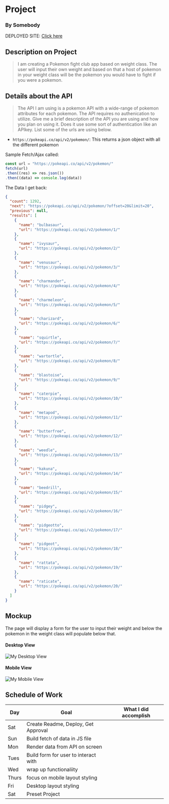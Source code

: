 # Project
### By Somebody

DEPLOYED SITE: [Click here](https://sealproject1-gules.vercel.app/)

## Description on Project


> I am creating a Pokemon fight club app based on weight class. The user will input their own weight and based on that a host of pokemon in your weight class will be the pokemon you would have to fight if you were a pokemon.

## Details about the API

> The API I am using is a pokemon API with a wide-range of pokemon attributes for each pokemon. The API requires no authenication to utilize. 
Give me a brief description of the API you are using and how you plan on using it. Does it use some sort of authentication like an APIkey. List some of the urls are using below.

- `https://pokeapi.co/api/v2/pokemon/`: This returns a json object with all the different pokemon

Sample Fetch/Ajax called:
```js
const url = "https://pokeapi.co/api/v2/pokemon/"
fetch(url)
.then((res) => res.json())
.then((data) => console.log(data))
```

The Data I get back:
```json
{
  "count": 1292,
  "next": "https://pokeapi.co/api/v2/pokemon/?offset=20&limit=20",
  "previous": null,
  "results": [
    {
      "name": "bulbasaur",
      "url": "https://pokeapi.co/api/v2/pokemon/1/"
    },
    {
      "name": "ivysaur",
      "url": "https://pokeapi.co/api/v2/pokemon/2/"
    },
    {
      "name": "venusaur",
      "url": "https://pokeapi.co/api/v2/pokemon/3/"
    },
    {
      "name": "charmander",
      "url": "https://pokeapi.co/api/v2/pokemon/4/"
    },
    {
      "name": "charmeleon",
      "url": "https://pokeapi.co/api/v2/pokemon/5/"
    },
    {
      "name": "charizard",
      "url": "https://pokeapi.co/api/v2/pokemon/6/"
    },
    {
      "name": "squirtle",
      "url": "https://pokeapi.co/api/v2/pokemon/7/"
    },
    {
      "name": "wartortle",
      "url": "https://pokeapi.co/api/v2/pokemon/8/"
    },
    {
      "name": "blastoise",
      "url": "https://pokeapi.co/api/v2/pokemon/9/"
    },
    {
      "name": "caterpie",
      "url": "https://pokeapi.co/api/v2/pokemon/10/"
    },
    {
      "name": "metapod",
      "url": "https://pokeapi.co/api/v2/pokemon/11/"
    },
    {
      "name": "butterfree",
      "url": "https://pokeapi.co/api/v2/pokemon/12/"
    },
    {
      "name": "weedle",
      "url": "https://pokeapi.co/api/v2/pokemon/13/"
    },
    {
      "name": "kakuna",
      "url": "https://pokeapi.co/api/v2/pokemon/14/"
    },
    {
      "name": "beedrill",
      "url": "https://pokeapi.co/api/v2/pokemon/15/"
    },
    {
      "name": "pidgey",
      "url": "https://pokeapi.co/api/v2/pokemon/16/"
    },
    {
      "name": "pidgeotto",
      "url": "https://pokeapi.co/api/v2/pokemon/17/"
    },
    {
      "name": "pidgeot",
      "url": "https://pokeapi.co/api/v2/pokemon/18/"
    },
    {
      "name": "rattata",
      "url": "https://pokeapi.co/api/v2/pokemon/19/"
    },
    {
      "name": "raticate",
      "url": "https://pokeapi.co/api/v2/pokemon/20/"
    }
  ]
}
```

## Mockup

The page will display a form for the user to input their weight and below the pokemon in the weight class will populate below that.

#### Desktop View

![My Desktop View](https://i.imgur.com/eZgCmKR.png)

#### Mobile View

![My Mobile View](https://i.imgur.com/o2TP1PE.png)

## Schedule of Work

|Day | Goal | What I did accomplish |
|----|------|-----------------------|
| Sat | Create Readme, Deploy, Get Approval | |
| Sun | Build fetch of data in JS file | |
| Mon | Render data from API on screen | |
| Tues | Build form for user to interact with | |
| Wed | wrap up functionaliity | |
| Thurs | focus on mobile layout styling | |
| Fri | Desktop layout styling | |
| Sat  | Preset Project | |